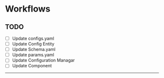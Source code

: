 # Workflows
  
## TODO

- [ ] Update configs.yaml
- [ ] Update Config Entity
- [ ] Update Schema.yaml
- [ ] Update params.yaml
- [ ] Update Configuration Managar
- [ ] Update Component

---
